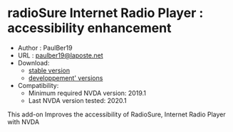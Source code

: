 # radioSure Internet Radio Player : accessibility enhancement #

* Author : PaulBer19
* URL : paulber19@laposte.net
* Download:
	* [stable version][1]
	* [developpement' versions][2]
* Compatibility:
	* Minimum required NVDA version:  2019.1
	* Last NVDA version tested:  2020.1

This add-on Improves the accessibility of RadioSure, Internet Radio Player with NVDA

[1]: https://github.com/paulber007/AllMyNVDAAddons/raw/master/radioSureAccessEnhancement/radioSureAccessEnhancement-1.1.nvda-addon
[2]: https://github.com/paulber007/AllMyNVDAAddons/tree/master/radioSureAccessEnhancement/dev

